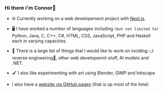 ### Hi there i'm Connor👋

 - 🌐 Currently working on a web developement project with [Next.js](https://nextjs.org/).

- 🖥️ I have worked a number of languages including `(but not limited to)` Python, Java, C, C++, C#, HTML, CSS, JavaScript, PHP and Haskell each in varying capacities. 

- 🔭 There is a large list of things that I would like to work on inclding: ⭯ reverse engineering🔧, other web developemnt stuff, AI models and .NET.
<!-- - 🌱 I’m currently learning, and number of different frameworks -->

- 🖌️ I also like experimenting with art using Blender, GIMP and Inkscape

- I also have a [website via GitHub pages](https://c-0b.github.io) (that is up most of the time)
